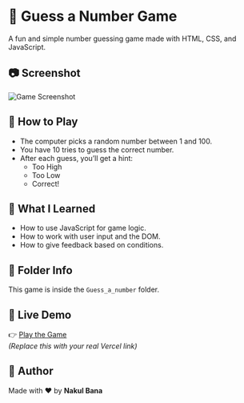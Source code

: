 # 🎯 Guess a Number Game

A fun and simple number guessing game made with HTML, CSS, and JavaScript.

## 📷 Screenshot

![Game Screenshot](Guess_a_number/screenshot.png)


## 🔹 How to Play

- The computer picks a random number between 1 and 100.
- You have 10 tries to guess the correct number.
- After each guess, you’ll get a hint:
  - Too High
  - Too Low
  - Correct!

## 🧠 What I Learned

- How to use JavaScript for game logic.
- How to work with user input and the DOM.
- How to give feedback based on conditions.

## 📂 Folder Info

This game is inside the `Guess_a_number` folder.

## 🚀 Live Demo

👉 [Play the Game](https://guess-a-number-game.vercel.app)  
_(Replace this with your real Vercel link)_

## 🙌 Author

Made with ❤️ by **Nakul Bana**
